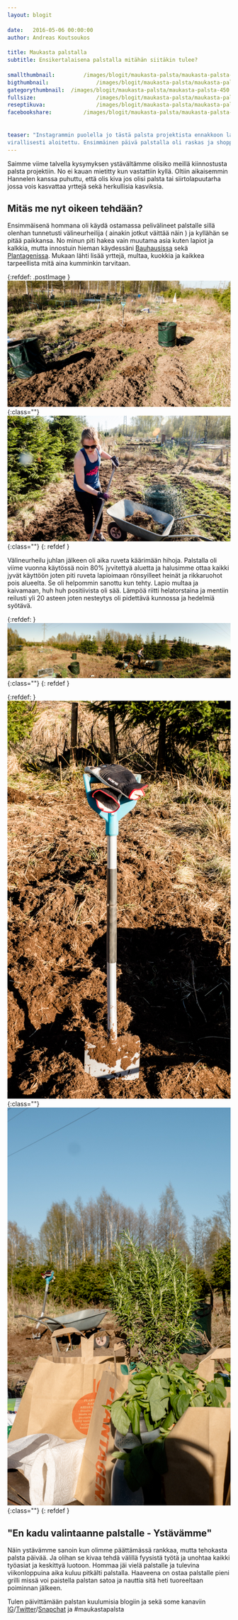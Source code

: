 ```yaml
---
layout: blogit

date:	2016-05-06 00:00:00
author: Andreas Koutsoukos

title: Maukasta palstalla
subtitle: Ensikertalaisena palstalla mitähän siitäkin tulee?

smallthumbnail: 		/images/blogit/maukasta-palsta/maukasta-palsta-150.jpg
bigthumbnail:				/images/blogit/maukasta-palsta/maukasta-palsta-700.jpg
gategorythumbnail: 	/images/blogit/maukasta-palsta/maukasta-palsta-450.jpg
fullsize: 					/images/blogit/maukasta-palsta/maukasta-palsta-1200.jpg
reseptikuva:				/images/blogit/maukasta-palsta/maukasta-palsta-1000.jpg
facebookshare:			/images/blogit/maukasta-palsta/maukasta-palsta-1200.jpg


teaser: "Instagrammin puolella jo tästä palsta projektista ennakkoon laitoin muutaman kuvan ja nyt työt on 
virallisesti aloitettu. Ensimmäinen päivä palstalla oli raskas ja shoppailu täyteinen, sillä tämä <a href='https://twitter.com/search?q=%23gastroseksuaali' target='blank'>gastroseksuaali</a> ei omistanut edes lapiota entuudestaan."
---
```



<section>
<p>Saimme viime talvella kysymyksen ystävältämme olisiko meillä kiinnostusta palsta projektiin. No ei kauan mietitty kun vastattiin kyllä. Oltiin aikaisemmin Hannelen kanssa puhuttu, että olis kiva jos olisi palsta tai siirtolapuutarha jossa vois kasvattaa yrttejä sekä herkullisia kasviksia.</p>
</section>

<section>
<h2 class="black">Mitäs me nyt oikeen tehdään?</h2>
<p>Ensimmäisenä hommana oli käydä ostamassa pelivälineet palstalle sillä olenhan tunnetusti välineurheilija ( ainakin jotkut väittää näin ) ja kyllähän se pitää paikkansa. No minun piti hakea vain muutama asia kuten lapiot ja kalkkia, mutta innostuin hieman käydessäni <a href="http://www.bauhaus.fi/" target="blank">Bauhausissa</a> sekä <a href="http://www.plantagen.fi/" target="blank">Plantagenissa</a>. Mukaan lähti lisää yrttejä, multaa, kuokkia ja kaikkea tarpeellista mitä aina kumminkin tarvitaan.</p>
</section>

{:refdef: .postImage }
![palsta maukastapalsta](/images/blogit/maukasta-palsta/maukasta-palsta-alku-blogpost-2.jpg){:class=""}	
![palsta maukastapalsta](/images/blogit/maukasta-palsta/maukasta-palsta-alku-blogpost-3.jpg){:class=""}	
{: refdef }

<section>
<p>Välineurheilu juhlan jälkeen oli aika ruveta käärimään hihoja. Palstalla oli viime vuonna käytössä noin 80% jyvitettyä aluetta ja halusimme ottaa kaikki jyvät käyttöön joten piti ruveta lapioimaan rönsyilleet heinät ja rikkaruohot pois alueelta. Se oli helpommin sanottu kun tehty. Lapio multaa ja kaivamaan, huh huh positiivista oli sää. Lämpöä riitti helatorstaina ja  mentiin reilusti yli 20 asteen joten nesteytys oli pidettävä kunnossa ja hedelmiä syötävä.</p>
</section>

{:refdef: }
![palsta maukastapalsta](/images/blogit/maukasta-palsta/maukasta-palsta-alku-blogpost-4.jpg){:class=""}	
{: refdef }

{:refdef:  }
![palsta maukastapalsta](/images/blogit/maukasta-palsta/maukasta-palsta-alku-blogpost-5.jpg){:class=""}	
![palsta maukastapalsta](/images/blogit/maukasta-palsta/maukasta-palsta-alku-blogpost-6.jpg){:class=""}	
{: refdef }

<section>
<h2 class="black">"En kadu valintaanne palstalle - Ystävämme"</h2>
<p>Näin ystävämme sanoin kun olimme päättämässä rankkaa, mutta tehokasta palsta päivää. Ja olihan se kivaa tehdä välillä fyysistä työtä ja unohtaa kaikki työasiat ja keskittyä luotoon. Hommaa jäi vielä palstalle ja tulevina viikonloppuina aika kuluu pitkälti palstalla. Haaveena on ostaa palstalle pieni grilli missä voi paistella palstan satoa ja nauttia sitä heti tuoreeltaan poiminnan jälkeen. </p>
</section>

<section>
<p>Tulen päivittämään palstan kuulumisia blogiin ja sekä some kanaviin <a href="instagram.com/maukastafi/" target="blank">IG</a>/<a href="https://twitter.com/maukasta" target="blank">Twitter</a>/<a href="http://www.snappaajat.fi/profiles/vjandrei" target="blank">Snapchat</a> ja #maukastapalsta</p>
</section>